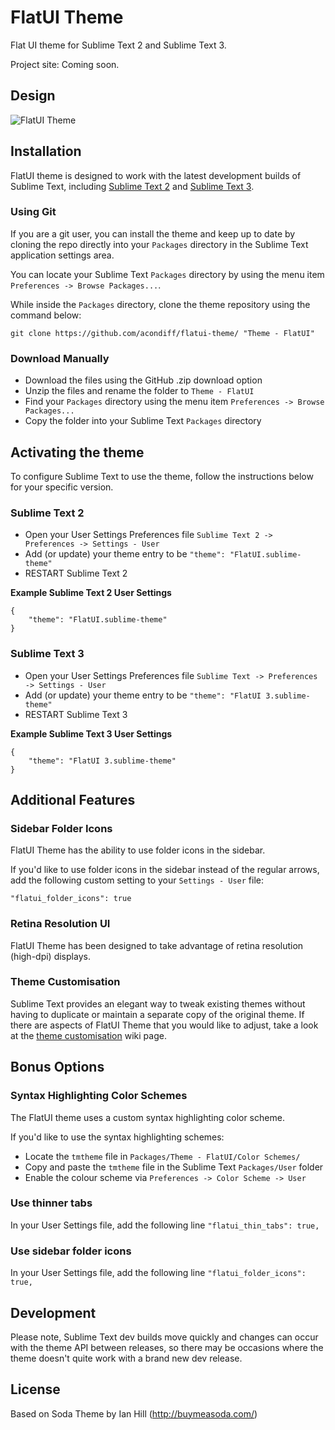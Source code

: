 # FlatUI Theme

Flat UI theme for Sublime Text 2 and Sublime Text 3.

Project site: Coming soon.

## Design

![FlatUI Theme](http://f.cl.ly/items/2J2A2i1g3o0i2l3l0a0A/Screen%20Shot%202013-07-30%20at%201.56.04%20PM.png)

## Installation

FlatUI theme is designed to work with the latest development builds of Sublime Text, including [Sublime Text 2](http://www.sublimetext.com/dev) and [Sublime Text 3](http://www.sublimetext.com/3dev).

### Using Git

If you are a git user, you can install the theme and keep up to date by cloning the repo directly into your `Packages` directory in the Sublime Text application settings area.

You can locate your Sublime Text `Packages` directory by using the menu item `Preferences -> Browse Packages...`.

While inside the `Packages` directory, clone the theme repository using the command below:

    git clone https://github.com/acondiff/flatui-theme/ "Theme - FlatUI"

### Download Manually

* Download the files using the GitHub .zip download option
* Unzip the files and rename the folder to `Theme - FlatUI`
* Find your `Packages` directory using the menu item  `Preferences -> Browse Packages...`
* Copy the folder into your Sublime Text `Packages` directory

## Activating the theme

To configure Sublime Text to use the theme, follow the instructions below for your specific version.

### Sublime Text 2

* Open your User Settings Preferences file `Sublime Text 2 -> Preferences -> Settings - User`
* Add (or update) your theme entry to be `"theme": "FlatUI.sublime-theme"`
* RESTART Sublime Text 2

**Example Sublime Text 2 User Settings**

    {
        "theme": "FlatUI.sublime-theme"
    }

### Sublime Text 3

* Open your User Settings Preferences file `Sublime Text -> Preferences -> Settings - User`
* Add (or update) your theme entry to be `"theme": "FlatUI 3.sublime-theme"`
* RESTART Sublime Text 3

**Example Sublime Text 3 User Settings**

    {
        "theme": "FlatUI 3.sublime-theme"
    }

## Additional Features

### Sidebar Folder Icons

FlatUI Theme has the ability to use folder icons in the sidebar.

If you'd like to use folder icons in the sidebar instead of the regular arrows, add the following custom setting to your `Settings - User` file:

    "flatui_folder_icons": true

### Retina Resolution UI

FlatUI Theme has been designed to take advantage of retina resolution (high-dpi) displays.


### Theme Customisation

Sublime Text provides an elegant way to tweak existing themes without having to duplicate or maintain a separate copy of the original theme. If there are aspects of FlatUI Theme that you would like to adjust, take a look at the [theme customisation](https://github.com/buymeasoda/soda-theme/wiki/Theme-customisation) wiki page.

## Bonus Options



### Syntax Highlighting Color Schemes

The FlatUI theme uses a custom syntax highlighting color scheme.

If you'd like to use the syntax highlighting schemes: 

* Locate the `tmtheme` file in `Packages/Theme - FlatUI/Color Schemes/`
* Copy and paste the `tmtheme` file in the Sublime Text `Packages/User` folder
* Enable the colour scheme via `Preferences -> Color Scheme -> User`

### Use thinner tabs
In your User Settings file, add the following line `"flatui_thin_tabs": true,`

### Use sidebar folder icons 

In your User Settings file, add the following line `"flatui_folder_icons": true,`

## Development

Please note, Sublime Text dev builds move quickly and changes can occur with the theme API between releases, so there may be occasions where the theme doesn't quite work with a brand new dev release.

## License

Based on Soda Theme by Ian Hill (http://buymeasoda.com/)

